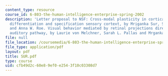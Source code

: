 ```yaml
---
content_type: resource
course_id: 6-803-the-human-intelligence-enterprise-spring-2002
description: 'Letter proposal to NSF: Cross-modal plasticity in cortical development:
  differentiation and specification sensory cortext, by Mriganka Sur, Sarah L. Pallas
  and Anna W. Roe. Visual behavior mediated by retinal projections directed to the
  auditory pathway, by Laurie von Melchner, Sarah L. Pallas and Mrganka Sur.'
file: null
file_location: /coursemedia/6-803-the-human-intelligence-enterprise-spring-2002/cfb49d2c60e89ef0e2543f10c03308d7_SUR.pdf
file_type: application/pdf
layout: pdf
title: SUR.pdf
type: course
uid: cfb49d2c-60e8-9ef0-e254-3f10c03308d7
---
```

